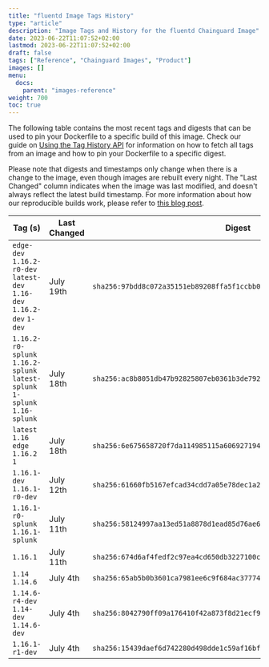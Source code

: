 ```yaml
---
title: "fluentd Image Tags History"
type: "article"
description: "Image Tags and History for the fluentd Chainguard Image"
date: 2023-06-22T11:07:52+02:00
lastmod: 2023-06-22T11:07:52+02:00
draft: false
tags: ["Reference", "Chainguard Images", "Product"]
images: []
menu:
  docs:
    parent: "images-reference"
weight: 700
toc: true
---
```


The following table contains the most recent tags and digests that can be used to pin your Dockerfile to a specific build of this image. Check our guide on [Using the Tag History API](/chainguard/chainguard-images/using-the-tag-history-api/) for information on how to fetch all tags from an image and how to pin your Dockerfile to a specific digest.

Please note that digests and timestamps only change when there is a change to the image, even though images are rebuilt every night. The "Last Changed" column indicates when the image was last modified, and doesn't always reflect the latest build timestamp. For more information about how our reproducible builds work, please refer to [this blog post](https://www.chainguard.dev/unchained/reproducing-chainguards-reproducible-image-builds).

| Tag (s)                                                                      | Last Changed | Digest                                                                    |
|------------------------------------------------------------------------------|--------------|---------------------------------------------------------------------------|
|  `edge-dev` `1.16.2-r0-dev` `latest-dev` `1.16-dev` `1.16.2-dev` `1-dev`     | July 19th    | `sha256:97bdd8c072a35151eb89208ffa5f1ccbb0e199797ab446da66fb3773c220a9b2` |
|  `1.16.2-r0-splunk` `1.16.2-splunk` `latest-splunk` `1-splunk` `1.16-splunk` | July 18th    | `sha256:ac8b8051db47b92825807eb0361b3de79231a3b261d9086151d33020b389652e` |
|  `latest` `1.16` `edge` `1.16.2` `1`                                         | July 18th    | `sha256:6e675658720f7da114985115a606927194ff6b0341a3eefa46c3dcff21df427c` |
|  `1.16.1-dev` `1.16.1-r0-dev`                                                | July 12th    | `sha256:61660fb5167efcad34cdd7a05e78dec1a2d3aad242080ff339d26c333467672c` |
|  `1.16.1-r0-splunk` `1.16.1-splunk`                                          | July 11th    | `sha256:58124997aa13ed51a8878d1ead85d76ae6d0918cb17976a4bca483af9013f3b5` |
|  `1.16.1`                                                                    | July 11th    | `sha256:674d6af4fedf2c97ea4cd650db3227100c4a139806c1f7b595088f7eef414e02` |
|  `1.14` `1.14.6`                                                             | July 4th     | `sha256:65ab5b0b3601ca7981ee6c9f684ac377745fe5b2db6fdc8605e7d5b88862e934` |
|  `1.14.6-r4-dev` `1.14-dev` `1.14.6-dev`                                     | July 4th     | `sha256:8042790ff09a176410f42a873f8d21ecf9bccdeda9a14ed20d2d45cfdb1d01ca` |
|  `1.16.1-r1-dev`                                                             | July 4th     | `sha256:15439daef6d742280d498dde1c59af16bfe8f4884b9b0e41d1862312c7f2a93c` |
